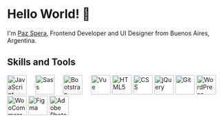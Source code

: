 # Hello World! 👋

I'm [Paz Spera](https://portfolio-paz-spera.onrender.com/), Frontend Developer and UI Designer from Buenos Aires, Argentina.

## Skills and Tools

<p> 
<img src="https://cdn.jsdelivr.net/gh/devicons/devicon/icons/javascript/javascript-original.svg" width="45px" height="45px" title="JavaScript" alt="JavaScript" style="margin-right: 16px"/>
<img src="https://cdn.jsdelivr.net/gh/devicons/devicon/icons/sass/sass-original.svg" width="45px" height="45px" title="Sass" alt="Sass" style="margin-right: 16px"/>
<img src="https://cdn.jsdelivr.net/gh/devicons/devicon/icons/bootstrap/bootstrap-original.svg" width="45px" height="45px" title="Bootstrap" alt="Bootstrap" style="margin-right: 16px"/>
<img src="https://cdn.jsdelivr.net/gh/devicons/devicon/icons/vuejs/vuejs-original.svg" width="45px" height="45px" title="Vue" alt="Vue"/>
<img src="https://cdn.jsdelivr.net/gh/devicons/devicon/icons/html5/html5-original.svg" width="45px" height="45px" title="HTML5" alt="HTML5"/>
<img src="https://cdn.jsdelivr.net/gh/devicons/devicon/icons/css3/css3-original-wordmark.svg" width="45px" height="45px" title="CSS" alt="CSS"/>
<img src="https://cdn.jsdelivr.net/gh/devicons/devicon/icons/jquery/jquery-original-wordmark.svg" width="45px" height="45px" title="jQuery" alt="jQuery"/>
<img src="https://cdn.jsdelivr.net/gh/devicons/devicon/icons/git/git-original.svg" width="45px" height="45px" title="Git" alt="Git"/>
<img src="https://cdn.jsdelivr.net/gh/devicons/devicon/icons/wordpress/wordpress-plain-wordmark.svg" width="45px" height="45px" title="WordPress" alt="WordPress"/>
<img src="https://cdn.jsdelivr.net/gh/devicons/devicon/icons/woocommerce/woocommerce-original-wordmark.svg" width="45px" height="45px" title="WooCommerce" alt="WooCommerce"/>
<img src="https://cdn.jsdelivr.net/gh/devicons/devicon/icons/figma/figma-original.svg" width="45px" height="45px" title="Figma" alt="Figma"/>
<img src="https://cdn.jsdelivr.net/gh/devicons/devicon/icons/photoshop/photoshop-plain.svg" width="45px" height="45px" title="Adobe Photoshop" alt="Adobe Photoshop"/>
</p>

<!--
**pazspera/pazspera** is a ✨ _special_ ✨ repository because its `README.md` (this file) appears on your GitHub profile.

Here are some ideas to get you started:

- 🔭 I’m currently working on ...
- 🌱 I’m currently learning ...
- 👯 I’m looking to collaborate on ...
- 🤔 I’m looking for help with ...
- 💬 Ask me about ...
- 📫 How to reach me: ...
- 😄 Pronouns: ...
- ⚡ Fun fact: ...
  -->
